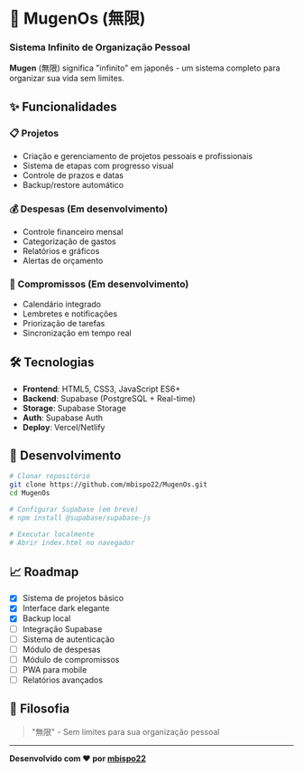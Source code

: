 # 🚀 MugenOs (無限)
### Sistema Infinito de Organização Pessoal

**Mugen** (無限) significa "infinito" em japonês - um sistema completo para organizar sua vida sem limites.

## ✨ Funcionalidades

### 📋 Projetos
- Criação e gerenciamento de projetos pessoais e profissionais
- Sistema de etapas com progresso visual
- Controle de prazos e datas
- Backup/restore automático

### 💰 Despesas (Em desenvolvimento)
- Controle financeiro mensal
- Categorização de gastos
- Relatórios e gráficos
- Alertas de orçamento

### 📅 Compromissos (Em desenvolvimento)
- Calendário integrado
- Lembretes e notificações
- Priorização de tarefas
- Sincronização em tempo real

## 🛠️ Tecnologias

- **Frontend**: HTML5, CSS3, JavaScript ES6+
- **Backend**: Supabase (PostgreSQL + Real-time)
- **Storage**: Supabase Storage
- **Auth**: Supabase Auth
- **Deploy**: Vercel/Netlify

## 🚀 Desenvolvimento

```bash
# Clonar repositório
git clone https://github.com/mbispo22/MugenOs.git
cd MugenOs

# Configurar Supabase (em breve)
# npm install @supabase/supabase-js

# Executar localmente
# Abrir index.html no navegador
```

## 📈 Roadmap

- [x] Sistema de projetos básico
- [x] Interface dark elegante
- [x] Backup local
- [ ] Integração Supabase
- [ ] Sistema de autenticação
- [ ] Módulo de despesas
- [ ] Módulo de compromissos
- [ ] PWA para mobile
- [ ] Relatórios avançados

## 🎯 Filosofia

> "無限" - Sem limites para sua organização pessoal

---

**Desenvolvido com ❤️ por [mbispo22](https://github.com/mbispo22)**

